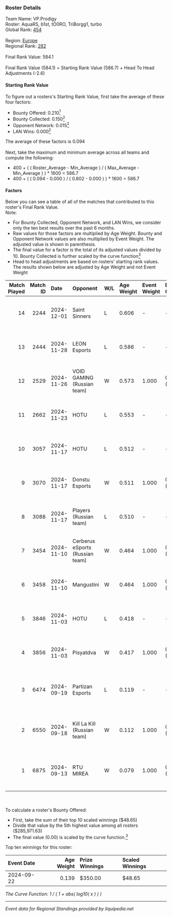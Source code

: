 ### Roster Details<br />
Team Name: VP.Prodigy<br />
Roster: AquaRS, b1st, tO0RO, TriBorgg1, turbo<br />
Global Rank: [454](../../standings_global_2025_02_28.md)<br />
<br />
Region: [Europe]( ../../standings_europe_2025_02_28.md)<br />
Regional Rank: [282]( ../../standings_europe_2025_02_28.md)<br />
<br />
Final Rank Value:  584.1<br />
<br />
Final Rank Value (584.1) = Starting Rank Value (586.7) + Head To Head Adjustments (-2.6)<br />

#### Starting Rank Value<br />
To figure out a rosters's Starting Rank Value, first take the average of these four factors:<br />
- Bounty Offered: 0.210[<sup>1</sup>](#table2)
- Bounty Collected: 0.150[<sup>2</sup>](#table1)
- Opponent Network: 0.015[<sup>2</sup>](#table1)
- LAN Wins: 0.000[<sup>2</sup>](#table1)

The average of these factors is 0.094<br />
<br />
Next, take the maximum and minimum average across all teams and compute the following:<br />
- 400 + ( ( Roster_Average - Min_Average ) / ( Max_Average - Min_Average ) ) * 1600 = 586.7
- 400 + ( ( 0.094 - 0.000 ) / ( 0.802 - 0.000 ) ) * 1600 = 586.7


#### Factors<br />
Below you can see a table of all of the matches that contributed to this roster's Final Rank Value.<br />
Note:<br />

- For Bounty Collected, Opponent Network, and LAN Wins, we consider only the ten best results over the past 6 months.
- Raw values for those factors are multiplied by Age Weight. Bounty and Opponent Network values are also multiplied by Event Weight. The adjusted value is shown in parenthesis.
- The final value for a factor is the total of its adjusted values divided by 10. Bounty Collected is further scaled by the curve function[<sup>3</sup>](#curveFunction)
- Head to head adjustments are based on rosters' starting rank values. The results shown below are adjusted by Age Weight and not Event Weight
<span id="table1"></span><br />


| Match Played | Match ID | Date       | Opponent                        | W/L | Age Weight | Event Weight | Bounty Collected | Opponent Network | LAN Wins  | H2H Adj. | Roster                                    |
| -: | -: | :- | :- | :- | :- | :- | :- | :- | :- | -: | :- |
|           14 |     2244 | 2024-12-01 | Saint Sinners                   | L   | 0.606      | -            | -                | -                | -         |   -11.96 | AquaRS, b1st, tO0RO, TriBorgg1, turbo     |
|           13 |     2444 | 2024-11-28 | LEON Esports                    | L   | 0.586      | -            | -                | -                | -         |    -2.72 | AquaRS, b1st, tO0RO, TriBorgg1, turbo     |
|           12 |     2529 | 2024-11-26 | VOID GAMING (Russian team)      | W   | 0.573      | 1.000        | 0.000 (0.000)    | 0.030 (0.017)    | 0 (0.000) |     5.81 | AquaRS, b1st, tO0RO, TriBorgg1, turbo     |
|           11 |     2662 | 2024-11-23 | HOTU                            | L   | 0.553      | -            | -                | -                | -         |    -2.97 | AquaRS, b1st, tO0RO, TriBorgg1, turbo     |
|           10 |     3057 | 2024-11-17 | HOTU                            | L   | 0.512      | -            | -                | -                | -         |    -3.23 | AquaRS, b1st, tO0RO, TriBorgg1, turbo     |
|            9 |     3070 | 2024-11-17 | Donstu Esports                  | W   | 0.511      | 1.000        | 0.000 (0.000)    | 0.171 (0.087)    | 0 (0.000) |     6.38 | AquaRS, b1st, tO0RO, TriBorgg1, turbo     |
|            8 |     3088 | 2024-11-17 | Players (Russian team)          | L   | 0.510      | -            | -                | -                | -         |    -8.51 | AquaRS, b1st, tO0RO, TriBorgg1, turbo     |
|            7 |     3454 | 2024-11-10 | Cerberus eSports (Russian team) | W   | 0.464      | 1.000        | 0.000 (0.000)    | 0.088 (0.041)    | 0 (0.000) |     7.78 | AquaRS, b1st, tO0RO, TriBorgg1, turbo     |
|            6 |     3458 | 2024-11-10 | Mangustini                      | W   | 0.464      | 1.000        | 0.000 (0.000)    | 0.000 (0.000)    | 0 (0.000) |     3.64 | AquaRS, b1st, tO0RO, TriBorgg1, turbo     |
|            5 |     3846 | 2024-11-03 | HOTU                            | L   | 0.418      | -            | -                | -                | -         |    -2.41 | AquaRS, b1st, tO0RO, TriBorgg1, turbo     |
|            4 |     3856 | 2024-11-03 | Pisyatdva                       | W   | 0.417      | 1.000        | 0.000 (0.000)    | 0.000 (0.000)    | 0 (0.000) |     3.37 | AquaRS, b1st, tO0RO, TriBorgg1, turbo     |
|            3 |     6474 | 2024-09-19 | Partizan Esports                | L   | 0.119      | -            | -                | -                | -         |    -0.07 | b1st, katharsis, tO0RO, Tri-Borgg1, turbo |
|            2 |     6550 | 2024-09-18 | Kill La Kill (Russian team)     | W   | 0.112      | 1.000        | 0.000 (0.000)    | 0.004 (0.000)    | 0 (0.000) |     1.68 | b1st, katharsis, tO0RO, Tri-Borgg1, turbo |
|            1 |     6875 | 2024-09-13 | RTU MIREA                       | W   | 0.079      | 1.000        | 0.000 (0.000)    | 0.000 (0.000)    | 0 (0.000) |     0.65 | b1st, katharsis, tO0RO, Tri-Borgg1, turbo |

<br />
<span id="table2"></span><br />
To calculate a roster's Bounty Offered:<br />

- First, take the sum of their top 10 scaled winnings ($48.65)
- Divide that value by the 5th highest value among all rosters ($285,971.63)
- The final value (0.00) is scaled by the curve function.[<sup>3</sup>](#curveFunction)

Top ten winnings for this roster:<br />

| Event Date | Age Weight | Prize Winnings | Scaled Winnings |
| :- | -: | :- | :- |
| 2024-09-22 |      0.139 | $350.00        | $48.65          |


<span id="curveFunction"></span>_The Curve Function: 1 / ( 1 + abs( log10( x ) ) )_<br />

---
_Event data for Regional Standings provided by liquipedia.net_<br />
